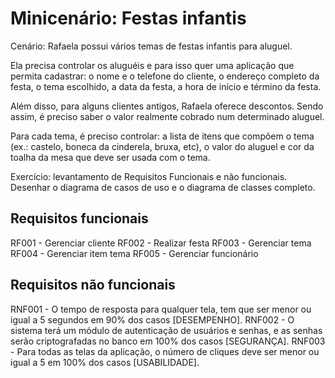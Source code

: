 # Minicenário: Festas infantis

Cenário: Rafaela possui vários temas de festas infantis para aluguel.

Ela precisa controlar os aluguéis e para isso quer uma aplicação que permita cadastrar: o nome e o telefone do cliente, o endereço completo da festa, o tema escolhido, a data da festa, a hora de início e término da festa.

Além disso, para alguns clientes antigos, Rafaela oferece descontos. Sendo assim, é preciso saber o valor realmente cobrado num determinado aluguel.

Para cada tema, é preciso controlar: a lista de itens que compõem o tema (ex.: castelo, boneca da cinderela, bruxa, etc), o valor do aluguel e cor da toalha da mesa que deve ser usada com o tema.

Exercício: levantamento de Requisitos Funcionais e não funcionais. Desenhar o diagrama de casos de uso e o diagrama de classes completo.

## Requisitos funcionais

RF001 - Gerenciar cliente
RF002 - Realizar festa
RF003 - Gerenciar tema
RF004 - Gerenciar item tema
RF005 - Gerenciar funcionário

## Requisitos não funcionais

RNF001 - O tempo de resposta para qualquer tela, tem que ser menor ou igual a 5 segundos em 90% dos casos [DESEMPENHO].
RNF002 - O sistema terá um módulo de autenticação de usuários e senhas, e as senhas serão criptografadas no banco em 100% dos casos [SEGURANÇA].
RNF003 - Para todas as telas da aplicação, o número de cliques deve ser menor ou igual a 5 em 100% dos casos [USABILIDADE].
